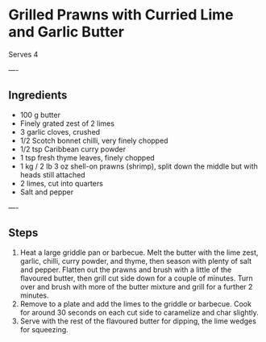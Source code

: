 # Grilled Prawns with Curried Lime and Garlic Butter

Serves 4

—-

## Ingredients

* 100 g butter
* Finely grated zest of 2 limes
* 3 garlic cloves, crushed
* 1/2 Scotch bonnet chilli, very finely chopped
* 1/2 tsp Caribbean curry powder
* 1 tsp fresh thyme leaves, finely chopped
* 1 kg / 2 lb 3 oz shell-on prawns (shrimp), split down the middle but with heads still attached
* 2 limes, cut into quarters
* Salt and pepper

—-

## Steps

1.  Heat a large griddle pan or barbecue. Melt the butter with the lime zest, garlic, chilli, curry powder, and thyme, then season with plenty of salt and pepper. Flatten out the prawns and brush with a little of the flavoured butter, then grill cut side down for a couple of minutes. Turn over and brush with more of the butter mixture and grill for a further 2 minutes.
2.  Remove to a plate and add the limes to the griddle or barbecue. Cook for around 30 seconds on each cut side to caramelize and char slightly.
3.  Serve with the rest of the flavoured butter for dipping, the lime wedges for squeezing.